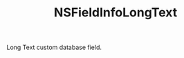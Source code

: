 ﻿---
uid: crmscript_ref_NSFieldInfoLongText
title: NSFieldInfoLongText
intellisense: Void.NSFieldInfoLongText
keywords: NSFieldInfoLongText
so.topic: reference
---

Long Text custom database field.
